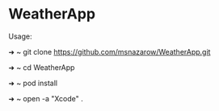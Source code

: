 # WeatherApp

Usage:

➜  ~ git clone https://github.com/msnazarow/WeatherApp.git

➜  ~ cd WeatherApp

➜  ~ pod install

➜  ~ open -a "Xcode" .
